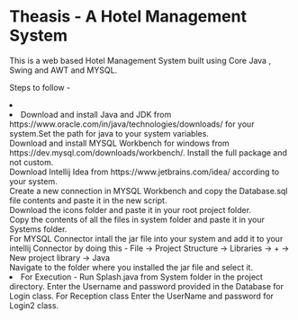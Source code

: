 # Theasis - A Hotel Management System
<p>This is a web based Hotel Management System built using Core Java , Swing and AWT and MYSQL.<p>
  
Steps to follow - <br>
<li>
<li>
Download and install Java and JDK from https://www.oracle.com/in/java/technologies/downloads/ for your system.Set the path for java to your system variables.<br>
Download and install MYSQL Workbench for windows from https://dev.mysql.com/downloads/workbench/. Install the full package and not custom.<br>
Download Intellij Idea from https://www.jetbrains.com/idea/ according to your system.<br>
Create a new connection in MYSQL Workbench and copy the Database.sql file contents and paste it in the new script.<br>
Download the icons folder and paste it in your root project folder.<br>
Copy the contents of all the files in system folder and paste it in your Systems folder.<br>
For MYSQL Connector intall the jar file into your system and add it to your intellij Connector by doing this - File -> Project Structure -> Libraries -> + -> New project library -> Java <br>
Navigate to the folder where you installed the jar file and select it.<br>
</li>
</li>
<li>
For Execution -
Run Splash.java from System folder in the project directory.
Enter the Username and password provided in the Database for Login class.
For Reception class Enter the UserName and password for Login2 class.
</li>



